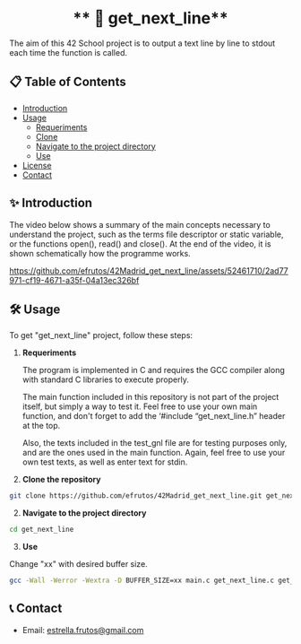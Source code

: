 #                            <center>** 📝 get_next_line**<center>

The aim of this 42 School project is to output a text line by line to stdout each time the function is called.

## 📋 Table of Contents

- [Introduction](#-introduction)
- [Usage](#️🎮-usage)
  - [Requeriments](#requeriments)
  - [Clone](#clone)
  - [Navigate to the project directory](#navigate)
  - [Use](#use)
- [License](#📜-license)
- [Contact](#📞-contact)

## ✨ Introduction
The video below shows a summary of the main concepts necessary to understand the project, such as the terms file descriptor or static variable, or the functions open(), read() and close(). At the end of the video, it is shown schematically how the programme works. 

https://github.com/efrutos/42Madrid_get_next_line/assets/52461710/2ad77971-cf19-4671-a35f-04a13ec326bf

## 🛠️ Usage
To get "get_next_line" project, follow these steps:

1. **Requeriments**

   The program is implemented in C and requires the GCC compiler along with standard C libraries to execute properly.

   The main function included in this repository is not part of the project itself, but simply a way to test it. Feel free to use your own main function, and don't forget to add the ‘#include “get_next_line.h” header at the top.

    Also, the texts included in the test_gnl file are for testing purposes only, and are the ones used in the main function. Again, feel free to use your own test texts, as well as enter text for stdin.
   
3. **Clone the repository**

  ```bash
  git clone https://github.com/efrutos/42Madrid_get_next_line.git get_next_line
  ```

2. **Navigate to the project directory**

  ```bash
  cd get_next_line
  ```

3. **Use**
 
 Change "xx" with desired buffer size.

  ```bash
  gcc -Wall -Werror -Wextra -D BUFFER_SIZE=xx main.c get_next_line.c get_next_line_utils.c && ./a.out
  ```

## 📞 Contact

- Email: [estrella.frutos@gmail.com](mailto:estrella.frutos@gmail.com)

